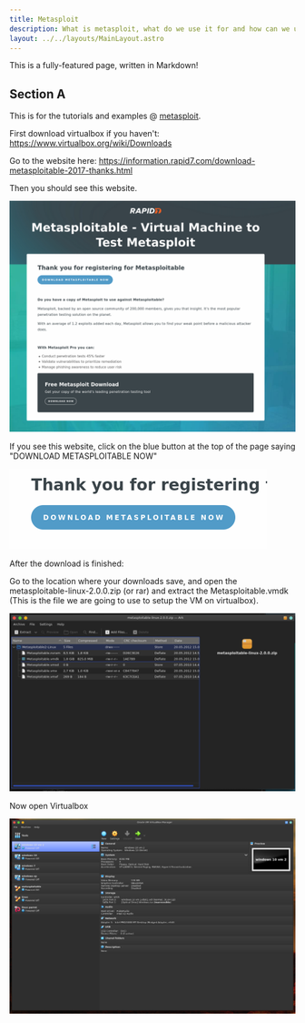 ```yaml
---
title: Metasploit
description: What is metasploit, what do we use it for and how can we use it. 
layout: ../../layouts/MainLayout.astro
---
```


This is a fully-featured page, written in Markdown!

## Section A


This is for the tutorials and examples @ [metasploit](page-6).

First download virtualbox if you haven't: https://www.virtualbox.org/wiki/Downloads

Go to the website here: https://information.rapid7.com/download-metasploitable-2017-thanks.html

Then you should see this website. 


![Website download](/src/pages/en/images/Metasploitable-website.png)

If you see this website, click on the blue button at the top of the page saying "DOWNLOAD METASPLOITABLE NOW"

![Thanks for reg](/src/pages/en/images/thanks-for-reg.png)

After the download is finished:

Go to the location where your downloads save, and open the metasploitable-linux-2.0.0.zip (or rar) and extract the Metasploitable.vmdk (This is the file we are going to use to setup the VM on virtualbox).

![File in folder](/src/pages/en/images/metasploitable-linux%20file%20in%20folder.png)

Now open Virtualbox

![Open VB](/src/pages/en/images/openVB.png)